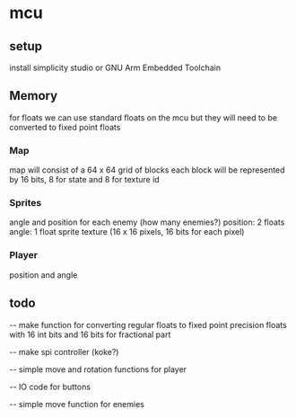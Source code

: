 # mcu

## setup
install simplicity studio or GNU Arm Embedded Toolchain

## Memory
for floats we can use standard floats on the mcu but they will need to be converted to fixed point floats

### Map
map will consist of a 64 x 64 grid of blocks
each block will be represented by 16 bits, 8 for state and 8 for texture id

### Sprites
angle and position for each enemy (how many enemies?)
position: 2 floats
angle: 1 float
sprite texture (16 x 16 pixels, 16 bits for each pixel)

### Player
position and angle 

## todo
-- make function for converting regular floats to fixed point precision floats with 16 int bits and 16 bits for fractional part

-- make spi controller (koke?)

-- simple move and rotation functions for player

-- IO code for buttons

-- simple move function for enemies
